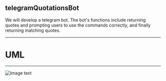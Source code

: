 ## telegramQuotationsBot
We will develop a telegram bot. 
The bot's functions include returning quotes and prompting users to use the commands correctly, and finally returning matching quotes.

---
# UML
-------------

![Image text](https://github.com/Inst1nctl0l/telegramQuotationsBot/edit/main/uml.png)


